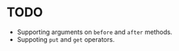 # TODO

* Supporting arguments on `before` and `after` methods.
* Suppoting `put` and `get` operators. 

